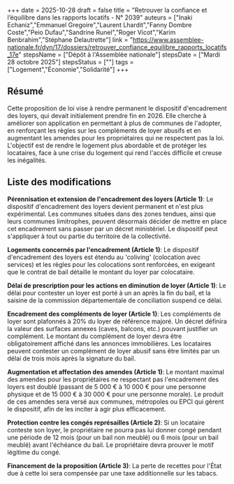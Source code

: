 +++
date = 2025-10-28
draft = false
title = "Retrouver la confiance et l’équilibre dans les rapports locatifs - N° 2039"
auteurs = ["Inaki Echaniz","Emmanuel Gregoire","Laurent Lhardit","Fanny Dombre Coste","Peio Dufau","Sandrine Runel","Roger Vicot","Karim Benbrahim","Stéphane Delautrette"]
link = "https://www.assemblee-nationale.fr/dyn/17/dossiers/retrouver_confiance_equilibre_rapports_locatifs_17e"
stepsName = ["Dépôt à l'Assemblée nationale"]
stepsDate = ["Mardi 28 octobre 2025"]
stepsStatus = [""]
tags = ["Logement","Économie","Solidarité"]
+++

## Résumé

Cette proposition de loi vise à rendre permanent le dispositif d'encadrement des loyers, qui devait initialement prendre fin en 2026. Elle cherche à améliorer son application en permettant à plus de communes de l'adopter, en renforçant les règles sur les compléments de loyer abusifs et en augmentant les amendes pour les propriétaires qui ne respectent pas la loi. L'objectif est de rendre le logement plus abordable et de protéger les locataires, face à une crise du logement qui rend l'accès difficile et creuse les inégalités.

## Liste des modifications

**Pérennisation et extension de l'encadrement des loyers (Article 1)**: Le dispositif d'encadrement des loyers devient permanent et n'est plus expérimental. Les communes situées dans des zones tendues, ainsi que leurs communes limitrophes, peuvent désormais décider de mettre en place cet encadrement sans passer par un décret ministériel. Le dispositif peut s'appliquer à tout ou partie du territoire de la collectivité.

**Logements concernés par l'encadrement (Article 1)**: Le dispositif d'encadrement des loyers est étendu au 'coliving' (colocation avec services) et les règles pour les colocations sont renforcées, en exigeant que le contrat de bail détaille le montant du loyer par colocataire.

**Délai de prescription pour les actions en diminution de loyer (Article 1)**: Le délai pour contester un loyer est porté à un an après la fin du bail, et la saisine de la commission départementale de conciliation suspend ce délai.

**Encadrement des compléments de loyer (Article 1)**: Les compléments de loyer sont plafonnés à 20% du loyer de référence majoré. Un décret définira la valeur des surfaces annexes (caves, balcons, etc.) pouvant justifier un complément. Le montant du complément de loyer devra être obligatoirement affiché dans les annonces immobilières. Les locataires peuvent contester un complément de loyer abusif sans être limités par un délai de trois mois après la signature du bail.

**Augmentation et affectation des amendes (Article 1)**: Le montant maximal des amendes pour les propriétaires ne respectant pas l'encadrement des loyers est doublé (passant de 5 000 € à 10 000 € pour une personne physique et de 15 000 € à 30 000 € pour une personne morale). Le produit de ces amendes sera versé aux communes, métropoles ou EPCI qui gèrent le dispositif, afin de les inciter à agir plus efficacement.

**Protection contre les congés représailles (Article 2)**: Si un locataire conteste son loyer, le propriétaire ne pourra pas lui donner congé pendant une période de 12 mois (pour un bail non meublé) ou 6 mois (pour un bail meublé) avant l'échéance du bail. Le propriétaire devra prouver le motif légitime du congé.

**Financement de la proposition (Article 3)**: La perte de recettes pour l'État due à cette loi sera compensée par une taxe additionnelle sur les tabacs.
